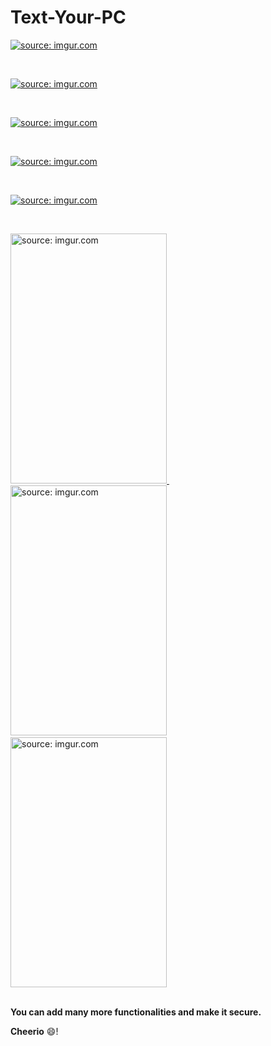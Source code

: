# Text-Your-PC
<a href="https://imgur.com/UyQVu55"><img src="https://i.imgur.com/UyQVu55.png" title="source: imgur.com" /></a><br/>

<br/>

<a href="https://imgur.com/kRwGsrX"><img src="https://i.imgur.com/kRwGsrX.png" title="source: imgur.com" /></a><br/>

<br/>

<a href="https://imgur.com/DKhy0iz"><img src="https://i.imgur.com/DKhy0iz.png" title="source: imgur.com" /></a><br/>

<br/>

<a href="https://imgur.com/hnlQ7k7"><img src="https://i.imgur.com/hnlQ7k7.png" title="source: imgur.com" /></a><br/>

<br/>

<a href="https://imgur.com/kzrFlAR"><img src="https://i.imgur.com/kzrFlAR.png" title="source: imgur.com" /></a><br/>

<br/>

<a href="https://imgur.com/TGXAtVE"><img src="https://i.imgur.com/TGXAtVE.jpg" title="source: imgur.com" width="250" height="400"/> </a> &emsp; &emsp; &emsp;<a href="https://imgur.com/jzVEtYK"><img src="https://i.imgur.com/jzVEtYK.jpg" title="source: imgur.com" width="250" height="400" /></a>&emsp;&emsp;&emsp;<a href="https://imgur.com/lQqLrun"><img src="https://i.imgur.com/lQqLrun.jpg" title="source: imgur.com" width="250" height="400" /></a> 

<br/>
<b>You can add many more functionalities and make it secure.</b>
<br/>
<p><b>Cheerio</b> 😄!</p>
